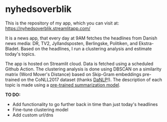 # nyhedsoverblik

This is the repository of my app, which you can visit at: https://nyhedsoverblik.streamlitapp.com/


It is a news app, that every day at 9AM fetches the headlines from Danish news media: DR, TV2, Jyllandsposten, Berlingske, Politiken, and Ekstra-Bladet. Based on the headlines, I run a clustering analysis and estimate today's topics. 


The app is hosted on Streamlit cloud. Data is fetched using a scheduled Github Action. The clustering analysis is done using DBSCAN on a similarity matrix (Word Mover's Distance) based on Skip-Gram embeddings pre-trained on the CoNLL2017 dataset (thanks [DaNLP](https://github.com/alexandrainst/danlp)!). The description of each topic is made using a [pre-trained summarization model](https://huggingface.co/Danish-summarisation/dansum-mt5-base-v1). 


**TO DO:**
 - Add functionality to go further back in time than just today's headlines
 - Fine-tune clustering model
 - Add custom url/dns

